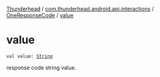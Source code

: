 [Thunderhead](../../index.md) / [com.thunderhead.android.api.interactions](../index.md) / [OneResponseCode](index.md) / [value](./value.md)

# value

`val value: `[`String`](https://kotlinlang.org/api/latest/jvm/stdlib/kotlin/-string/index.html)

response code string value.

